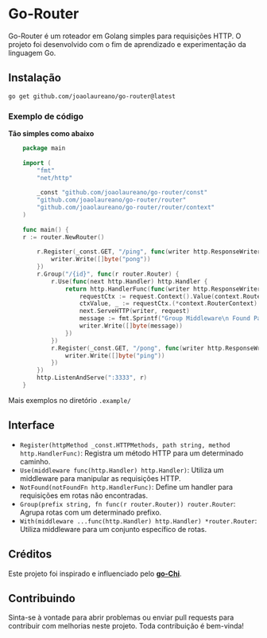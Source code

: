 # Go-Router

Go-Router é um roteador em Golang simples para requisições HTTP. 
O projeto foi desenvolvido com o fim de aprendizado e experimentação da linguagem Go.

## Instalação
```go get github.com/joaolaureano/go-router@latest```


### Exemplo de código
**Tão simples como abaixo**
```go
    package main
    
    import (
        "fmt"
        "net/http"
        
	    _const "github.com/joaolaureano/go-router/const"
        "github.com/joaolaureano/go-router/router"
        "github.com/joaolaureano/go-router/router/context"
    )
    
    func main() {
    r := router.NewRouter()
    
        r.Register(_const.GET, "/ping", func(writer http.ResponseWriter, request *http.Request) {
            writer.Write([]byte("pong"))
        })
        r.Group("/{id}", func(r router.Router) {
            r.Use(func(next http.Handler) http.Handler {
                return http.HandlerFunc(func(writer http.ResponseWriter, request *http.Request) {
                    requestCtx := request.Context().Value(context.RouterContextKey)
                    ctxValue, _ := requestCtx.(*context.RouterContext)
                    next.ServeHTTP(writer, request)
                    message := fmt.Sprintf("Group Middleware\n Found Path value: " + string(ctxValue.Value("id")))
                    writer.Write([]byte(message))
                })
            })
            r.Register(_const.GET, "/pong", func(writer http.ResponseWriter, request *http.Request) {
                writer.Write([]byte("ping"))
            })
        })
        http.ListenAndServe(":3333", r)
    }
```
Mais exemplos no diretório ```.example/```

## Interface
- `Register(httpMethod _const.HTTPMethods, path string, method http.HandlerFunc)`: Registra um método HTTP para um determinado caminho.
- `Use(middleware func(http.Handler) http.Handler)`: Utiliza um middleware para manipular as requisições HTTP.
- `NotFound(notFoundFn http.HandlerFunc)`: Define um handler para requisições em rotas não encontradas.
- `Group(prefix string, fn func(r router.Router)) router.Router`: Agrupa rotas com um determinado prefixo.
- `With(middleware ...func(http.Handler) http.Handler) *router.Router`: Utiliza middleware para um conjunto específico de rotas.

## Créditos

Este projeto foi inspirado e influenciado pelo **[go-Chi](https://github.com/go-chi/chi)**.

## Contribuindo

Sinta-se à vontade para abrir problemas ou enviar pull requests para contribuir com melhorias neste projeto. 
Toda contribuição é bem-vinda!